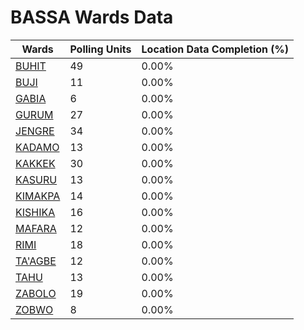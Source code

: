 
# BASSA Wards Data

| Wards | Polling Units | Location Data Completion (%) |
| ---- | ----- | ------- |
| [BUHIT](./wards/18396-buhit) | 49 | 0.00% |
| [BUJI](./wards/18397-buji) | 11 | 0.00% |
| [GABIA](./wards/18398-gabia) | 6 | 0.00% |
| [GURUM](./wards/18399-gurum) | 27 | 0.00% |
| [JENGRE](./wards/18400-jengre) | 34 | 0.00% |
| [KADAMO](./wards/18401-kadamo) | 13 | 0.00% |
| [KAKKEK](./wards/18402-kakkek) | 30 | 0.00% |
| [KASURU](./wards/18403-kasuru) | 13 | 0.00% |
| [KIMAKPA](./wards/18404-kimakpa) | 14 | 0.00% |
| [KISHIKA](./wards/18405-kishika) | 16 | 0.00% |
| [MAFARA](./wards/18406-mafara) | 12 | 0.00% |
| [RIMI](./wards/18407-rimi) | 18 | 0.00% |
| [TA'AGBE](./wards/18408-ta'agbe) | 12 | 0.00% |
| [TAHU](./wards/18409-tahu) | 13 | 0.00% |
| [ZABOLO](./wards/18410-zabolo) | 19 | 0.00% |
| [ZOBWO](./wards/18411-zobwo) | 8 | 0.00% |





